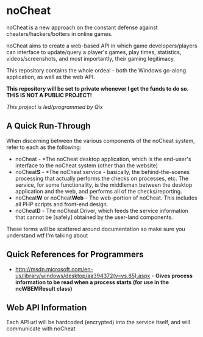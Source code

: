 noCheat
=======
noCheat is a new approach on the constant defense against cheaters/hackers/botters in online games.

noCheat aims to create a web-based API in which game developers/players can interface to update/query a player's games, play times, statistics, videos/screenshots, and most importantly, their gaming legitimacy.

This repository contains the whole ordeal - both the Windows go-along application, as well as the web API.

**This repository will be set to private whenever I get the funds to do so. THIS IS NOT A PUBLIC PROJECT!**

*This project is led/programmed by Qix*


A Quick Run-Through
-------------------
When discerning between the various components of the noCheat system, refer to each as the following:
* noCheat - *The noCheat desktop application, which is the end-user's interface to the noCheat system (other than the website)
* noCheat**S** - *The noCheat service - basically, the behind-the-scenes processing that actually performs the checks on processes, etc. The service, for some functionality, is the middleman between the desktop application and the web, and performs all of the checks/reporting.
* noCheat**W** or noCheat**Web** - The web-portion of noCheat. This includes all PHP scripts and front-end design.
* noCheat**D** - The noCheat Driver, which feeds the service information that cannot be [safely] obtained by the user-land components.

These terms will be scattered around documentation so make sure you understand wtf I'm talking about

Quick References for Programmers
--------------------------------
* http://msdn.microsoft.com/en-us/library/windows/desktop/aa394372(v=vs.85).aspx - **Gives process information to be read when a process starts (for use in the ncWBEMResult class)**


Web API Information
-------------------
Each API url will be hardcoded (encrypted) into the service itself, and will communicate with noCheat
